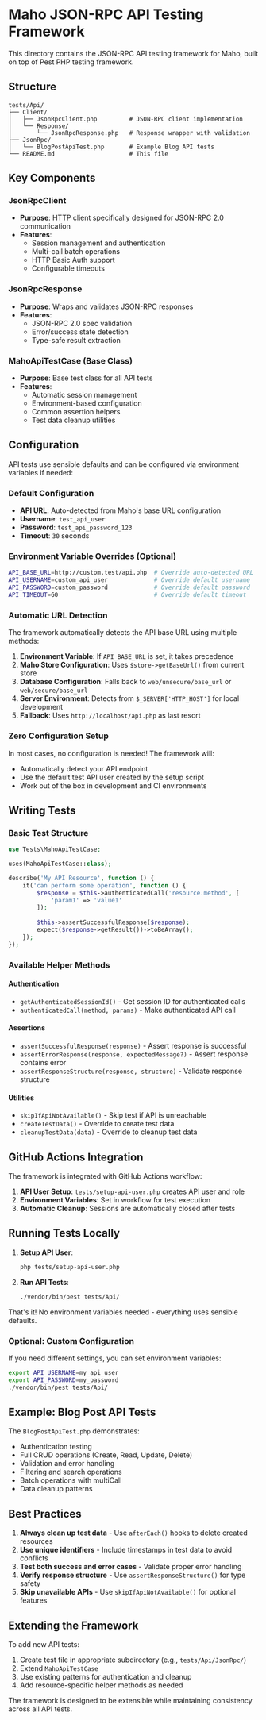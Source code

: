# Maho JSON-RPC API Testing Framework

This directory contains the JSON-RPC API testing framework for Maho, built on top of Pest PHP testing framework.

## Structure

```
tests/Api/
├── Client/
│   ├── JsonRpcClient.php         # JSON-RPC client implementation
│   └── Response/
│       └── JsonRpcResponse.php   # Response wrapper with validation
├── JsonRpc/
│   └── BlogPostApiTest.php       # Example Blog API tests
└── README.md                     # This file
```

## Key Components

### JsonRpcClient
- **Purpose**: HTTP client specifically designed for JSON-RPC 2.0 communication
- **Features**: 
  - Session management and authentication
  - Multi-call batch operations
  - HTTP Basic Auth support
  - Configurable timeouts

### JsonRpcResponse  
- **Purpose**: Wraps and validates JSON-RPC responses
- **Features**:
  - JSON-RPC 2.0 spec validation
  - Error/success state detection
  - Type-safe result extraction

### MahoApiTestCase (Base Class)
- **Purpose**: Base test class for all API tests
- **Features**:
  - Automatic session management
  - Environment-based configuration
  - Common assertion helpers
  - Test data cleanup utilities

## Configuration

API tests use sensible defaults and can be configured via environment variables if needed:

### Default Configuration
- **API URL**: Auto-detected from Maho's base URL configuration
- **Username**: `test_api_user`
- **Password**: `test_api_password_123`
- **Timeout**: `30` seconds

### Environment Variable Overrides (Optional)
```bash
API_BASE_URL=http://custom.test/api.php  # Override auto-detected URL
API_USERNAME=custom_api_user             # Override default username
API_PASSWORD=custom_password             # Override default password
API_TIMEOUT=60                           # Override default timeout
```

### Automatic URL Detection

The framework automatically detects the API base URL using multiple methods:

1. **Environment Variable**: If `API_BASE_URL` is set, it takes precedence
2. **Maho Store Configuration**: Uses `$store->getBaseUrl()` from current store  
3. **Database Configuration**: Falls back to `web/unsecure/base_url` or `web/secure/base_url`
4. **Server Environment**: Detects from `$_SERVER['HTTP_HOST']` for local development
5. **Fallback**: Uses `http://localhost/api.php` as last resort

### Zero Configuration Setup

In most cases, no configuration is needed! The framework will:
- Automatically detect your API endpoint
- Use the default test API user created by the setup script
- Work out of the box in development and CI environments

## Writing Tests

### Basic Test Structure

```php
use Tests\MahoApiTestCase;

uses(MahoApiTestCase::class);

describe('My API Resource', function () {
    it('can perform some operation', function () {
        $response = $this->authenticatedCall('resource.method', [
            'param1' => 'value1'
        ]);
        
        $this->assertSuccessfulResponse($response);
        expect($response->getResult())->toBeArray();
    });
});
```

### Available Helper Methods

#### Authentication
- `getAuthenticatedSessionId()` - Get session ID for authenticated calls
- `authenticatedCall(method, params)` - Make authenticated API call

#### Assertions  
- `assertSuccessfulResponse(response)` - Assert response is successful
- `assertErrorResponse(response, expectedMessage?)` - Assert response contains error
- `assertResponseStructure(response, structure)` - Validate response structure

#### Utilities
- `skipIfApiNotAvailable()` - Skip test if API is unreachable
- `createTestData()` - Override to create test data
- `cleanupTestData(data)` - Override to cleanup test data

## GitHub Actions Integration

The framework is integrated with GitHub Actions workflow:

1. **API User Setup**: `tests/setup-api-user.php` creates API user and role
2. **Environment Variables**: Set in workflow for test execution
3. **Automatic Cleanup**: Sessions are automatically closed after tests

## Running Tests Locally

1. **Setup API User**:
   ```bash
   php tests/setup-api-user.php
   ```

2. **Run API Tests**:
   ```bash
   ./vendor/bin/pest tests/Api/
   ```

That's it! No environment variables needed - everything uses sensible defaults.

### Optional: Custom Configuration
If you need different settings, you can set environment variables:
```bash
export API_USERNAME=my_api_user
export API_PASSWORD=my_password
./vendor/bin/pest tests/Api/
```

## Example: Blog Post API Tests

The `BlogPostApiTest.php` demonstrates:
- Authentication testing
- Full CRUD operations (Create, Read, Update, Delete)
- Validation and error handling
- Filtering and search operations
- Batch operations with multiCall
- Data cleanup patterns

## Best Practices

1. **Always clean up test data** - Use `afterEach()` hooks to delete created resources
2. **Use unique identifiers** - Include timestamps in test data to avoid conflicts
3. **Test both success and error cases** - Validate proper error handling
4. **Verify response structure** - Use `assertResponseStructure()` for type safety
5. **Skip unavailable APIs** - Use `skipIfApiNotAvailable()` for optional features

## Extending the Framework

To add new API tests:

1. Create test file in appropriate subdirectory (e.g., `tests/Api/JsonRpc/`)
2. Extend `MahoApiTestCase` 
3. Use existing patterns for authentication and cleanup
4. Add resource-specific helper methods as needed

The framework is designed to be extensible while maintaining consistency across all API tests.